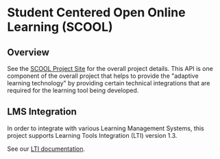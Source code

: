 # Student Centered Open Online Learning (SCOOL)

## Overview

See the [SCOOL Project Site][project_site] for the overall project
details. This API is one component of the overall project that helps to provide
the "adaptive learning technology" by providing certain technical integrations
that are required for the learning tool being developed.

## LMS Integration

In order to integrate with various Learning Management Systems, this project
supports Learning Tools Integration (LTI) version 1.3.

See our [LTI documentation](lti/index.md).

[project_site]: https://sites.google.com/mail.fresnostate.edu/onramptostem
